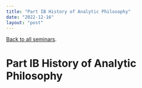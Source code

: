 ```yaml
---
title: "Part IB History of Analytic Philosophy"
date: "2022-12-16"
layout: "post"
---
```


[Back to all seminars](../).

# Part IB History of Analytic Philosophy

